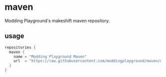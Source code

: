 # maven

Modding Playground's makeshift maven repository.

## usage
```gradle
repositories {
  maven {
    name = "Modding Playground Maven"
    url  = "https://raw.githubusercontent.com/moddingplayground/maven/main/"
  }
}
```
